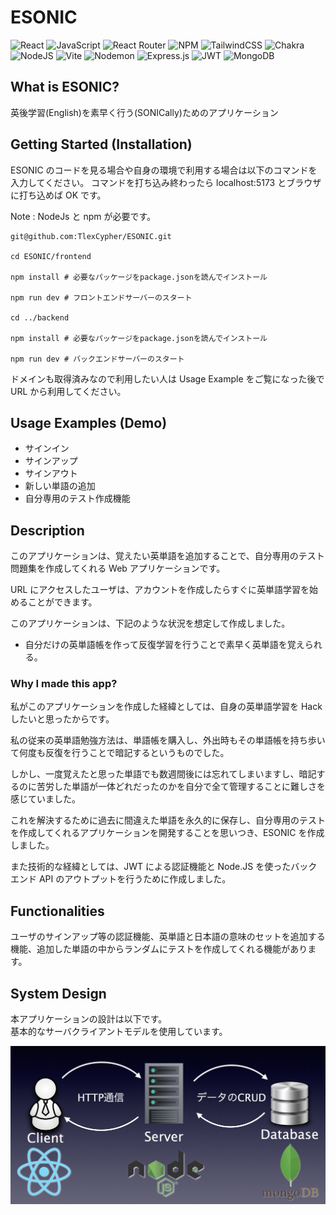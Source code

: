 # ESONIC

![React](https://img.shields.io/badge/react-%2320232a.svg?style=for-the-badge&logo=react&logoColor=%2361DAFB)
![JavaScript](https://img.shields.io/badge/javascript-%23323330.svg?style=for-the-badge&logo=javascript&logoColor=%23F7DF1E)
![React Router](https://img.shields.io/badge/React_Router-CA4245?style=for-the-badge&logo=react-router&logoColor=white)
![NPM](https://img.shields.io/badge/NPM-%23CB3837.svg?style=for-the-badge&logo=npm&logoColor=white)
![TailwindCSS](https://img.shields.io/badge/tailwindcss-%2338B2AC.svg?style=for-the-badge&logo=tailwind-css&logoColor=white)
![Chakra](https://img.shields.io/badge/chakra-%234ED1C5.svg?style=for-the-badge&logo=chakraui&logoColor=white)
![NodeJS](https://img.shields.io/badge/node.js-6DA55F?style=for-the-badge&logo=node.js&logoColor=white)
![Vite](https://img.shields.io/badge/vite-%23646CFF.svg?style=for-the-badge&logo=vite&logoColor=white)
![Nodemon](https://img.shields.io/badge/NODEMON-%23323330.svg?style=for-the-badge&logo=nodemon&logoColor=%BBDEAD)
![Express.js](https://img.shields.io/badge/express.js-%23404d59.svg?style=for-the-badge&logo=express&logoColor=%2361DAFB)
![JWT](https://img.shields.io/badge/JWT-black?style=for-the-badge&logo=JSON%20web%20tokens)
![MongoDB](https://img.shields.io/badge/MongoDB-%234ea94b.svg?style=for-the-badge&logo=mongodb&logoColor=white)

## What is ESONIC?

英後学習(English)を素早く行う(SONICally)ためのアプリケーション

## Getting Started (Installation)

ESONIC のコードを見る場合や自身の環境で利用する場合は以下のコマンドを入力してください。
コマンドを打ち込み終わったら localhost:5173 とブラウザに打ち込めば OK です。

Note : NodeJs と npm が必要です。

```
git@github.com:TlexCypher/ESONIC.git

cd ESONIC/frontend

npm install # 必要なパッケージをpackage.jsonを読んでインストール

npm run dev # フロントエンドサーバーのスタート

cd ../backend

npm install # 必要なパッケージをpackage.jsonを読んでインストール

npm run dev # バックエンドサーバーのスタート
```

ドメインも取得済みなので利用したい人は Usage Example をご覧になった後で URL から利用してください。

## Usage Examples (Demo)

- サインイン
- サインアップ
- サインアウト
- 新しい単語の追加
- 自分専用のテスト作成機能

## Description

このアプリケーションは、覚えたい英単語を追加することで、自分専用のテスト問題集を作成してくれる Web アプリケーションです。

URL にアクセスしたユーザは、アカウントを作成したらすぐに英単語学習を始めることができます。

このアプリケーションは、下記のような状況を想定して作成しました。

- 自分だけの英単語帳を作って反復学習を行うことで素早く英単語を覚えられる。

### Why I made this app?

私がこのアプリケーションを作成した経緯としては、自身の英単語学習を Hack したいと思ったからです。

私の従来の英単語勉強方法は、単語帳を購入し、外出時もその単語帳を持ち歩いて何度も反復を行うことで暗記するというものでした。

しかし、一度覚えたと思った単語でも数週間後には忘れてしまいますし、暗記するのに苦労した単語が一体どれだったのかを自分で全て管理することに難しさを感じていました。

これを解決するために過去に間違えた単語を永久的に保存し、自分専用のテストを作成してくれるアプリケーションを開発することを思いつき、ESONIC を作成しました。

また技術的な経緯としては、JWT による認証機能と Node.JS を使ったバックエンド API のアウトプットを行うために作成しました。

## Functionalities

ユーザのサインアップ等の認証機能、英単語と日本語の意味のセットを追加する機能、追加した単語の中からランダムにテストを作成してくれる機能があります。

## System Design

本アプリケーションの設計は以下です。  
基本的なサーバクライアントモデルを使用しています。

![ESONIC system design](assets/ESONIC.jpg)
